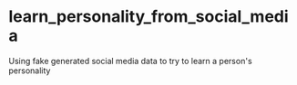 # learn_personality_from_social_media
Using fake generated social media data to try to learn a person's personality
